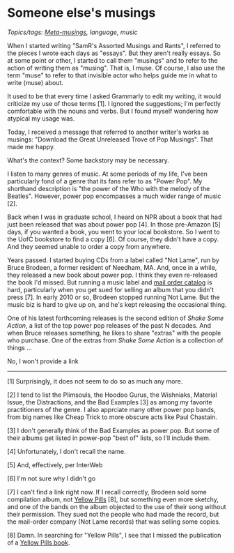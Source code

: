Someone else's musings
======================

*Topics/tags: [Meta-musings](index-meta), language, music*

When I started writing "SamR's Assorted Musings and Rants", I referred to
the pieces I wrote each days as "essays".  But they aren't really essays.
So at some point or other, I started to call them "musings" and to refer
to the action of writing them as "musing".  That is, I muse.  Of course,
I also use the term "muse" to refer to that invisible actor who helps
guide me in what to write (muse) about.

It used to be that every time I asked Grammarly to edit my writing, it
would criticize my use of those terms [1].  I ignored the suggestions;
I'm perfectly comfortable with the nouns and verbs.  But I found myself
wondering how atypical my usage was.

Today, I received a message that referred to another writer's works as
musings: "Download the Great Unreleased Trove of Pop Musings".  That 
made me happy.  

What's the context?  Some backstory may be necessary.

I listen to many genres of music.  At some periods of my life, I've
been particularly fond of a genre that its fans refer to as "Power Pop".
My shorthand description is "the power of the Who with the melody of the
Beatles".  However, power pop encompasses a much wider range of music [2].

Back when I was in graduate school, I heard on NPR about a book that had
just been released that was about power pop [4].  In those pre-Amazon
[5] days, if you wanted a book, you went to your local bookstore.  So I
went to the UofC bookstore to find a copy [6].  Of course, they didn't
have a copy.  And they seemed unable to order a copy from anywhere.

Years passed.  I started buying CDs from a label called "Not Lame",
run by Bruce Brodeen, a former resident of Needham, MA.  And, once in
a while, they released a new book about
power pop.  I think they even re-released the
book I'd missed.  But running a music label and [mail order
catalog](http://www.popgeekheaven.com/the-absolutely-complete-not-lame-printed-mail-order-catalog-collection)
is hard, particularly when you get sued for selling an album that you
didn't press [7].  In early 2010 or so, Brodeen stopped running`Not Lame.
But the music biz is hard to give up on, and he's kept releasing the
occasional thing.

One of his latest forthcoming releases is the second edition of _Shake
Some Action_, a list of the top power pop releases of the past N decades.
And when Bruce releases something, he likes to share "extras" with the
people who purchase.  One of the extras from _Shake Some Action_ is
a collection of things ...

No, I won't provide a link

---

[1] Surprisingly, it does not seem to do so as much any more.

[2] I tend to list the Plimsouls, the Hoodoo Gurus, the Wishniaks,
Material Issue, the Distractions, and the Bad Examples [3] as among my
favorite practitioners of the genre.  I also apprciate many other power
pop bands, from big names like Cheap Trick to more obscure acts like
Paul Chastain.

[3] I don't generally think of the Bad Examples as power pop.  But some
of their albums get listed in power-pop "best of" lists, so I'll
include them.

[4] Unfortunately, I don't recall the name.

[5] And, effectively, per InterWeb 

[6] I'm not sure why I didn't go

[7] I can't find a link right now.  If I recall
correctly, Brodeen sold some compilation album, not [Yellow
Pills](https://www.amazon.com/Yellow-Pills-Best-American-Pop/dp/B000000IBF)
[8], but something even more sketchy, and one of the bands on the album
objected to the use of their song without their permission.  They sued
not the people who had made the record, but the mail-order company
(Not Lame records) that was selling some copies.

[8] Damn.  In searching for "Yellow Pills", I see that I missed the
publication of a [Yellow Pills book](https://www.facebook.com/YellowPillsPowerPop).
